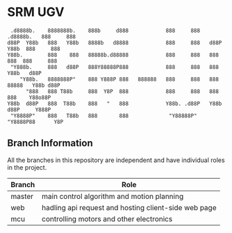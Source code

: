# SRM UGV

	 .d8888b.    8888888b.    888b     d888            888     888    .d8888b.   888     888
	d88P  Y88b   888   Y88b   8888b   d8888            888     888   d88P  Y88b  888     888
	Y88b.        888    888   88888b.d88888            888     888   888    888  888     888
	 "Y888b.     888   d88P   888Y88888P888            888     888   888         Y88b   d88P
	    "Y88b.   8888888P"    888 Y888P 888   888888   888     888   888  88888   Y88b d88P
	      "888   888 T88b     888  Y8P  888            888     888   888    888    Y88o88P
	Y88b  d88P   888  T88b    888   "   888            Y88b. .d88P   Y88b  d88P     Y888P
	 "Y8888P"    888   T88b   888       888             "Y88888P"     "Y8888P88      Y8P



## Branch Information

All the branches in this repository are independent and have individual roles in the project.

| Branch | Role                                                 |
| ------ | ---------------------------------------------------- |
| master | main control algorithm and motion planning           |
| web    | hadling api request and hosting client-side web page |
| mcu    | controlling motors and other electronics             |